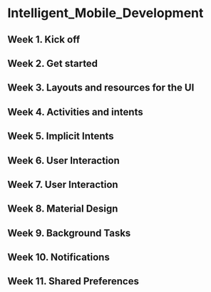 # Intelligent_Mobile_Development
  
  
## Week 1. Kick off


## Week 2. Get started


## Week 3. Layouts and resources for the UI


## Week 4. Activities and intents


## Week 5. Implicit Intents


## Week 6. User Interaction


## Week 7. User Interaction


## Week 8. Material Design


## Week 9. Background Tasks


## Week 10. Notifications


## Week 11. Shared Preferences
